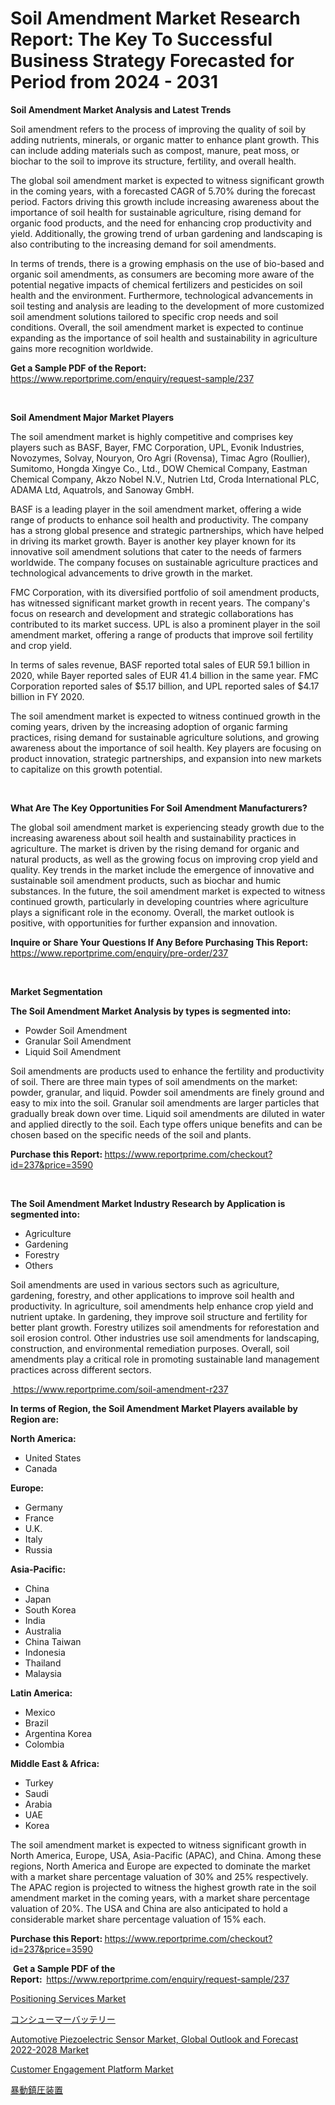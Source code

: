 <p><h1>Soil Amendment Market Research Report: The Key To Successful Business Strategy Forecasted for Period from 2024 - 2031</h1></p><p><strong>Soil Amendment Market Analysis and Latest Trends</strong></p>
<p><p>Soil amendment refers to the process of improving the quality of soil by adding nutrients, minerals, or organic matter to enhance plant growth. This can include adding materials such as compost, manure, peat moss, or biochar to the soil to improve its structure, fertility, and overall health.</p><p>The global soil amendment market is expected to witness significant growth in the coming years, with a forecasted CAGR of 5.70% during the forecast period. Factors driving this growth include increasing awareness about the importance of soil health for sustainable agriculture, rising demand for organic food products, and the need for enhancing crop productivity and yield. Additionally, the growing trend of urban gardening and landscaping is also contributing to the increasing demand for soil amendments.</p><p>In terms of trends, there is a growing emphasis on the use of bio-based and organic soil amendments, as consumers are becoming more aware of the potential negative impacts of chemical fertilizers and pesticides on soil health and the environment. Furthermore, technological advancements in soil testing and analysis are leading to the development of more customized soil amendment solutions tailored to specific crop needs and soil conditions. Overall, the soil amendment market is expected to continue expanding as the importance of soil health and sustainability in agriculture gains more recognition worldwide.</p></p>
<p><strong>Get a Sample PDF of the Report:&nbsp;</strong> <a href="https://www.reportprime.com/enquiry/request-sample/237">https://www.reportprime.com/enquiry/request-sample/237</a></p>
<p>&nbsp;</p>
<p><strong>Soil Amendment Major Market Players</strong></p>
<p><p>The soil amendment market is highly competitive and comprises key players such as BASF, Bayer, FMC Corporation, UPL, Evonik Industries, Novozymes, Solvay, Nouryon, Oro Agri (Rovensa), Timac Agro (Roullier), Sumitomo, Hongda Xingye Co., Ltd., DOW Chemical Company, Eastman Chemical Company, Akzo Nobel N.V., Nutrien Ltd, Croda International PLC, ADAMA Ltd, Aquatrols, and Sanoway GmbH. </p><p>BASF is a leading player in the soil amendment market, offering a wide range of products to enhance soil health and productivity. The company has a strong global presence and strategic partnerships, which have helped in driving its market growth. Bayer is another key player known for its innovative soil amendment solutions that cater to the needs of farmers worldwide. The company focuses on sustainable agriculture practices and technological advancements to drive growth in the market.</p><p>FMC Corporation, with its diversified portfolio of soil amendment products, has witnessed significant market growth in recent years. The company's focus on research and development and strategic collaborations has contributed to its market success. UPL is also a prominent player in the soil amendment market, offering a range of products that improve soil fertility and crop yield.</p><p>In terms of sales revenue, BASF reported total sales of EUR 59.1 billion in 2020, while Bayer reported sales of EUR 41.4 billion in the same year. FMC Corporation reported sales of $5.17 billion, and UPL reported sales of $4.17 billion in FY 2020.</p><p>The soil amendment market is expected to witness continued growth in the coming years, driven by the increasing adoption of organic farming practices, rising demand for sustainable agriculture solutions, and growing awareness about the importance of soil health. Key players are focusing on product innovation, strategic partnerships, and expansion into new markets to capitalize on this growth potential.</p></p>
<p>&nbsp;</p>
<p><strong>What Are The Key Opportunities For Soil Amendment Manufacturers?</strong></p>
<p><p>The global soil amendment market is experiencing steady growth due to the increasing awareness about soil health and sustainability practices in agriculture. The market is driven by the rising demand for organic and natural products, as well as the growing focus on improving crop yield and quality. Key trends in the market include the emergence of innovative and sustainable soil amendment products, such as biochar and humic substances. In the future, the soil amendment market is expected to witness continued growth, particularly in developing countries where agriculture plays a significant role in the economy. Overall, the market outlook is positive, with opportunities for further expansion and innovation.</p></p>
<p><strong>Inquire or Share Your Questions If Any Before Purchasing This Report:</strong> <a href="https://www.reportprime.com/enquiry/pre-order/237">https://www.reportprime.com/enquiry/pre-order/237</a></p>
<p>&nbsp;</p>
<p><strong>Market Segmentation</strong></p>
<p><strong>The Soil Amendment Market Analysis by types is segmented into:</strong></p>
<p><ul><li>Powder Soil Amendment</li><li>Granular Soil Amendment</li><li>Liquid Soil Amendment</li></ul></p>
<p><p>Soil amendments are products used to enhance the fertility and productivity of soil. There are three main types of soil amendments on the market: powder, granular, and liquid. Powder soil amendments are finely ground and easy to mix into the soil. Granular soil amendments are larger particles that gradually break down over time. Liquid soil amendments are diluted in water and applied directly to the soil. Each type offers unique benefits and can be chosen based on the specific needs of the soil and plants.</p></p>
<p><strong>Purchase this Report:&nbsp;</strong><a href="https://www.reportprime.com/checkout?id=237&price=3590">https://www.reportprime.com/checkout?id=237&price=3590</a></p>
<p>&nbsp;</p>
<p><strong>The Soil Amendment Market Industry Research by Application is segmented into:</strong></p>
<p><ul><li>Agriculture</li><li>Gardening</li><li>Forestry</li><li>Others</li></ul></p>
<p><p>Soil amendments are used in various sectors such as agriculture, gardening, forestry, and other applications to improve soil health and productivity. In agriculture, soil amendments help enhance crop yield and nutrient uptake. In gardening, they improve soil structure and fertility for better plant growth. Forestry utilizes soil amendments for reforestation and soil erosion control. Other industries use soil amendments for landscaping, construction, and environmental remediation purposes. Overall, soil amendments play a critical role in promoting sustainable land management practices across different sectors.</p></p>
<p><a href="https://www.reportprime.com/soil-amendment-r237">&nbsp;https://www.reportprime.com/soil-amendment-r237</a></p>
<p><strong>In terms of Region, the Soil Amendment Market Players available by Region are:</strong></p>
<p>
    <p> <strong> North America: </strong>
        <ul>
            <li>United States</li>
            <li>Canada</li>
        </ul>
        </p> 
    <p> <strong> Europe: </strong>
        <ul>
            <li>Germany</li>
            <li>France</li>
            <li>U.K.</li>
            <li>Italy</li>
            <li>Russia</li>
        </ul>
        </p> 
    <p> <strong> Asia-Pacific: </strong>
        <ul>
            <li>China</li>
            <li>Japan</li>
            <li>South Korea</li>
            <li>India</li>
            <li>Australia</li>
            <li>China Taiwan</li>
            <li>Indonesia</li>
            <li>Thailand</li>
            <li>Malaysia</li>
        </ul>
        </p> 
    <p> <strong> Latin America: </strong>
        <ul>
            <li>Mexico</li>
            <li>Brazil</li>
            <li>Argentina Korea</li>
            <li>Colombia</li>
        </ul>
        </p> 
    <p> <strong> Middle East & Africa: </strong>
        <ul>
            <li>Turkey</li>
            <li>Saudi</li>
            <li>Arabia</li>
            <li>UAE</li>
            <li>Korea</li>
        </ul>
    </p>
    </p>
<p><p>The soil amendment market is expected to witness significant growth in North America, Europe, USA, Asia-Pacific (APAC), and China. Among these regions, North America and Europe are expected to dominate the market with a market share percentage valuation of 30% and 25% respectively. The APAC region is projected to witness the highest growth rate in the soil amendment market in the coming years, with a market share percentage valuation of 20%. The USA and China are also anticipated to hold a considerable market share percentage valuation of 15% each.</p></p>
<p><strong>Purchase this Report: </strong><a href="https://www.reportprime.com/checkout?id=237&price=3590">https://www.reportprime.com/checkout?id=237&price=3590</a></p>
<p>&nbsp;<strong>Get a Sample PDF of the Report:&nbsp;&nbsp;</strong><a href="https://www.reportprime.com/enquiry/request-sample/237">https://www.reportprime.com/enquiry/request-sample/237</a></p>
<p><strong></strong></p>
<p><p><a href="https://www.linkedin.com/pulse/positioning-services-market-investigation-amp-industry-evolution-acpoc">Positioning Services Market</a></p><p><a href="https://medium.com/@ameliaordoneza/%E6%B6%88%E8%B2%BB%E8%80%85%E3%83%90%E3%83%83%E3%83%86%E3%83%AA%E3%83%BC%E3%83%9E%E3%83%BC%E3%82%B1%E3%83%83%E3%83%88-2024%E5%B9%B4%E3%81%8B%E3%82%892031%E5%B9%B4%E3%81%AE%E3%82%B0%E3%83%AD%E3%83%BC%E3%83%90%E3%83%AB%E5%B8%82%E5%A0%B4%E5%8B%95%E5%90%91%E3%81%A8%E8%B2%A9%E5%A3%B2%E3%83%88%E3%83%AC%E3%83%B3%E3%83%89-2fabfe996b02">コンシューマーバッテリー</a></p><p><a href="https://medium.com/@alanpeterson1911/automotive-piezoelectric-sensor-market-global-outlook-and-forecast-2022-2028-market-trends-a-03c54298d5f0">Automotive Piezoelectric Sensor Market, Global Outlook and Forecast 2022-2028 Market</a></p><p><a href="https://issuu.com/reportprime-2/docs/customer-engagement-platform-market-size-2030.pptx">Customer Engagement Platform Market</a></p><p><a href="https://medium.com/@ameliaordoneza/%E3%82%B0%E3%83%AD%E3%83%BC%E3%83%90%E3%83%AB%E3%81%AA%E6%9A%B4%E5%8B%95%E5%88%B6%E5%BE%A1%E8%A3%85%E5%82%99%E5%B8%82%E5%A0%B4%E3%81%AF-2024%E5%B9%B4%E3%81%8B%E3%82%892031%E5%B9%B4%E3%81%BE%E3%81%A7%E3%81%AE%E6%9C%9F%E9%96%93%E3%81%AB9-5-%E3%81%AE%E5%B9%B4%E9%96%93%E6%88%90%E9%95%B7%E7%8E%87%E3%81%A7%E6%8B%A1%E5%A4%A7%E3%81%99%E3%82%8B%E3%81%A8%E4%BA%88%E6%B8%AC%E3%81%95%E3%82%8C%E3%81%A6%E3%81%84%E3%81%BE%E3%81%99-0432a004d151">暴動鎮圧装置</a></p></p>